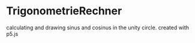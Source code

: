 # TrigonometrieRechner
calculating and drawing sinus and cosinus in the unity circle. created with p5.js

